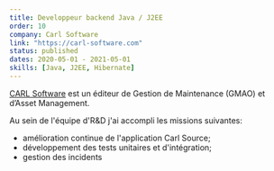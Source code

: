 ```yaml
---
title: Developpeur backend Java / J2EE
order: 10
company: Carl Software
link: "https://carl-software.com"
status: published
dates: 2020-05-01 - 2021-05-01
skills: [Java, J2EE, Hibernate]
---
```


[CARL Software](http://www.carl-software.fr) est un éditeur de Gestion de Maintenance (GMAO) et d’Asset Management.

Au sein de l'équipe d'R&D j'ai accompli les missions suivantes:
- amélioration continue de l'application Carl Source;
- développement des tests unitaires et d'intégration;
- gestion des incidents